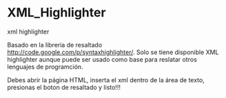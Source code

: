 # XML_Highlighter
 xml highlighter

Basado en la libreria de resaltado http://code.google.com/p/syntaxhighlighter/. 
Solo se tiene disponible XML highlighter aunque puede ser usado como base para reslatar otros lenguajes de programción.

Debes abrir la página HTML, inserta el xml dentro de la área de texto, presionas el boton de resaltado y listo!!!